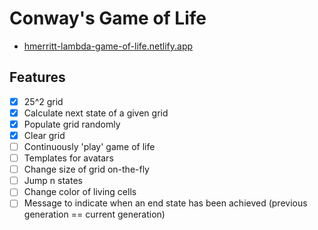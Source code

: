 # Conway's Game of Life
- [hmerritt-lambda-game-of-life.netlify.app](https://hmerritt-lambda-game-of-life.netlify.app/)


## Features

- [x] 25^2 grid
- [x] Calculate next state of a given grid
- [x] Populate grid randomly
- [x] Clear grid
- [ ] Continuously 'play' game of life
- [ ] Templates for avatars
- [ ] Change size of grid on-the-fly
- [ ] Jump n states
- [ ] Change color of living cells
- [ ] Message to indicate when an end state has been achieved (previous generation == current generation)
